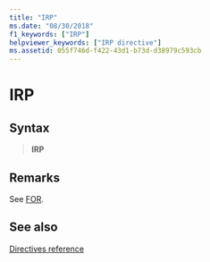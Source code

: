```yaml
---
title: "IRP"
ms.date: "08/30/2018"
f1_keywords: ["IRP"]
helpviewer_keywords: ["IRP directive"]
ms.assetid: 055f746d-f422-43d1-b73d-d38979c593cb
---
```

# IRP

## Syntax

> **IRP**

## Remarks

See [FOR](../../assembler/masm/for-masm.md).

## See also

[Directives reference](directives-reference.md)
